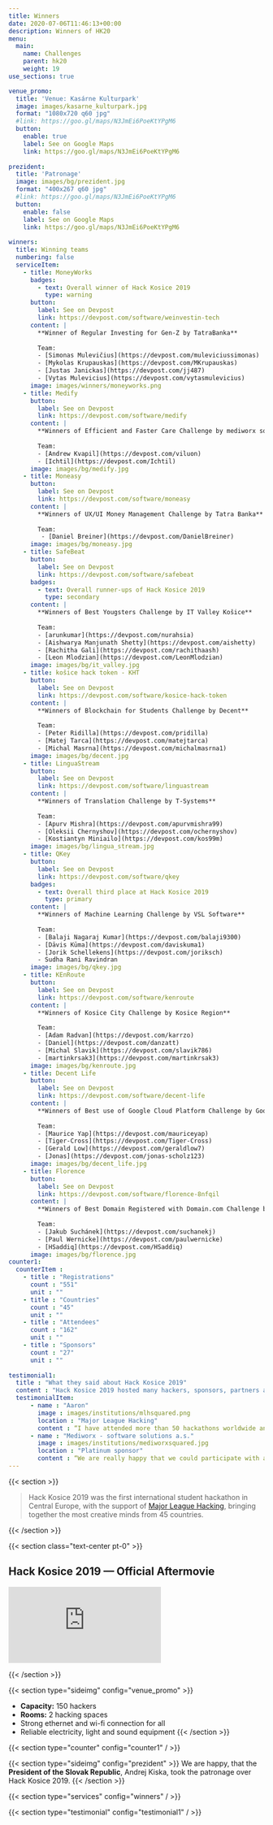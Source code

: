 ```yaml
---
title: Winners
date: 2020-07-06T11:46:13+00:00
description: Winners of HK20
menu:
  main:
    name: Challenges
    parent: hk20
    weight: 19
use_sections: true

venue_promo:
  title: 'Venue: Kasárne Kulturpark'
  image: images/kasarne_kulturpark.jpg
  format: "1080x720 q60 jpg"
  #link: https://goo.gl/maps/N3JmEi6PoeKtYPgM6
  button:
    enable: true
    label: See on Google Maps
    link: https://goo.gl/maps/N3JmEi6PoeKtYPgM6
    
prezident:
  title: 'Patronage'
  image: images/bg/prezident.jpg
  format: "400x267 q60 jpg"
  #link: https://goo.gl/maps/N3JmEi6PoeKtYPgM6
  button:
    enable: false
    label: See on Google Maps
    link: https://goo.gl/maps/N3JmEi6PoeKtYPgM6
    
winners:
  title: Winning teams
  numbering: false
  serviceItem:
    - title: MoneyWorks
      badges:
        - text: Overall winner of Hack Kosice 2019
          type: warning
      button:
        label: See on Devpost
        link: https://devpost.com/software/weinvestin-tech
      content: |
        **Winner of Regular Investing for Gen-Z by TatraBanka**
        
        Team:
        - [Simonas Mulevičius](https://devpost.com/muleviciussimonas)
        - [Mykolas Krupauskas](https://devpost.com/MKrupauskas)
        - [Justas Janickas](https://devpost.com/jj487)
        - [Vytas Mulevicius](https://devpost.com/vytasmulevicius)
      image: images/winners/moneyworks.png
    - title: Medify
      button:
        label: See on Devpost
        link: https://devpost.com/software/medify
      content: |
        **Winners of Efficient and Faster Care Challenge by mediworx software solutions, a.s.**
        
        Team:
        - [Andrew Kvapil](https://devpost.com/viluon)
        - [Ichtil](https://devpost.com/Ichtil)
      image: images/bg/medify.jpg
    - title: Moneasy
      button:
        label: See on Devpost
        link: https://devpost.com/software/moneasy
      content: |
        **Winners of UX/UI Money Management Challenge by Tatra Banka**
        
        Team:
         - [Daniel Breiner](https://devpost.com/DanielBreiner)
      image: images/bg/moneasy.jpg
    - title: SafeBeat
      button:
        label: See on Devpost
        link: https://devpost.com/software/safebeat
      badges:
        - text: Overall runner-ups of Hack Kosice 2019
          type: secondary
      content: |
        **Winners of Best Yougsters Challenge by IT Valley Košice**
        
        Team: 
        - [arunkumar](https://devpost.com/nurahsia)
        - [Aishwarya Manjunath Shetty](https://devpost.com/aishetty)
        - [Rachitha Gali](https://devpost.com/rachithaash)
        - [Leon Mlodzian](https://devpost.com/LeonMlodzian)
      image: images/bg/it_valley.jpg
    - title: košice hack token - KHT
      button:
        label: See on Devpost
        link: https://devpost.com/software/kosice-hack-token
      content: |
        **Winners of Blockchain for Students Challenge by Decent**
        
        Team:
        - [Peter Ridilla](https://devpost.com/pridilla)
        - [Matej Tarca](https://devpost.com/matejtarca)
        - [Michal Masrna](https://devpost.com/michalmasrna1)
      image: images/bg/decent.jpg
    - title: LinguaStream
      button:
        label: See on Devpost
        link: https://devpost.com/software/linguastream
      content: |
        **Winners of Translation Challenge by T-Systems**
        
        Team:
        - [Apurv Mishra](https://devpost.com/apurvmishra99)
        - [Oleksii Chernyshov](https://devpost.com/ochernyshov)
        - [Kostiantyn Miniailo](https://devpost.com/kos99m)
      image: images/bg/lingua_stream.jpg
    - title: QKey
      button:
        label: See on Devpost
        link: https://devpost.com/software/qkey
      badges:
        - text: Overall third place at Hack Kosice 2019
          type: primary
      content: |     
        **Winners of Machine Learning Challenge by VSL Software**
        
        Team:
        - [Balaji Nagaraj Kumar](https://devpost.com/balaji9300)
        - [Dāvis Kūma](https://devpost.com/daviskuma1)
        - [Jorik Schellekens](https://devpost.com/joriksch)
        - Sudha Rani Ravindran
      image: images/bg/qkey.jpg
    - title: KEnRoute
      button:
        label: See on Devpost
        link: https://devpost.com/software/kenroute
      content: |
        **Winners of Kosice City Challenge by Kosice Region**
        
        Team:
        - [Adam Radvan](https://devpost.com/karrzo)
        - [Daniel](https://devpost.com/danzatt)
        - [Michal Slavik](https://devpost.com/slavik786)
        - [martinkrsak3](https://devpost.com/martinkrsak3)
      image: images/bg/kenroute.jpg
    - title: Decent Life
      button:
        label: See on Devpost
        link: https://devpost.com/software/decent-life
      content: |
        **Winners of Best use of Google Cloud Platform Challenge by Google Cloud Platform**
        
        Team:
        - [Maurice Yap](https://devpost.com/mauriceyap)
        - [Tiger-Cross](https://devpost.com/Tiger-Cross)
        - [Gerald Low](https://devpost.com/geraldlow7)
        - [Jonas](https://devpost.com/jonas-scholz123)
      image: images/bg/decent_life.jpg
    - title: Florence
      button:
        label: See on Devpost
        link: https://devpost.com/software/florence-8nfqil
      content: |
        **Winners of Best Domain Registered with Domain.com Challenge by Domain.com**
        
        Team:
        - [Jakub Suchánek](https://devpost.com/suchanekj)
        - [Paul Wernicke](https://devpost.com/paulwernicke)
        - [HSaddiq](https://devpost.com/HSaddiq)
      image: images/bg/florence.jpg
counter1:
  counterItem :
    - title : "Registrations"
      count : "551"
      unit : ""
    - title : "Countries"
      count : "45"
      unit : ""
    - title : "Attendees"
      count : "162"
      unit : ""
    - title : "Sponsors"
      count : "27"
      unit : ""
      
testimonial1:
  title : "What they said about Hack Kosice 2019"
  content : "Hack Kosice 2019 hosted many hackers, sponsors, partners and friends. Here is what some of them said about the event."
  testimonialItem:
      - name : "Aaron"
        image : images/institutions/mlhsquared.png
        location : "Major League Hacking"
        content : “I have attended more than 50 hackathons worldwide and Hack Kosice is among the best events I have been to. Despite it being the first edition of Hack Kosice, the event felt really well put together and the production quality was absolutely top notch.”
      - name : "Mediworx - software solutions a.s."
        image : images/institutions/mediworxsquared.jpg
        location : "Platinum sponsor"
        content : “We are really happy that we could participate with all of you. It was definitely a great weekend with a lot of positive energy. As the first-timers in organization, it was done on very high level - you are professionals :-) Many thanks to all of you, honestly best event we took part on for a long time :-)”
---
```


{{< section >}}
<blockquote class="blockquote">

Hack Kosice 2019 was the first international student hackathon in Central Europe, with the support of [Major League Hacking](https://mlh.io/), bringing together the most creative minds from 45 countries.

</blockquote>
{{< /section >}}

{{< section class="text-center pt-0" >}}

## Hack Kosice 2019 — Official Aftermovie

<div class="col-lg-6 mt-5 d-inline-block">
  <div class="aspect-16-9">
    <iframe src="https://www.youtube.com/embed/b4oVTWkvXyk" frameborder="0" allowfullscreen="true" class="aspect-box"></iframe>
  </div>
</div>

{{< /section >}}


{{< section type="sideimg" config="venue_promo" >}}
- **Capacity:** 150 hackers
- **Rooms:** 2 hacking spaces 
- Strong ethernet and wi-fi connection for all
- Reliable electricity, light and sound equipment
{{< /section >}}



{{< section type="counter" config="counter1" / >}}

{{< section type="sideimg" config="prezident" >}}
We are happy, that the **President of the Slovak Republic**, Andrej Kiska, took the patronage over Hack Kosice 2019.
{{< /section >}}


{{< section type="services" config="winners" / >}}

{{< section type="testimonial" config="testimonial1" / >}}


